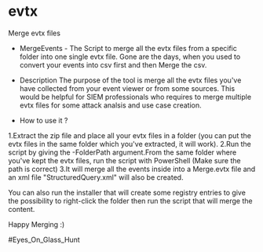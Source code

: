# evtx
Merge evtx files
* MergeEvents - The Script to merge all the evtx files from a specific folder into one single evtx file. 
Gone are the days, when you used to convert your events into csv first and then Merge the csv.

* Description
The purpose of the tool is merge all the evtx files you've have collected from your event viewer or from some sources. 
This would be helpful for SIEM professionals who requires to merge multiple evtx files for some attack analsis and use case creation.

* How to use it ?

1.Extract the zip file and place all your evtx files in a folder (you can put the evtx files in the same folder which you've extracted, it will work).
2.Run the script by giving the -FolderPath argument.From the same folder where you've kept the evtx files, 
run the script with PowerShell (Make sure the path is correct)
3.It will merge all the events inside into a Merge.evtx file and an xml file "StructuredQuery.xml" will also be created.

You can also run the installer that will create some registry entries to give the possibility
to right-click the folder then run the script that will merge the content.

Happy Merging :)

#Eyes_On_Glass_Hunt
